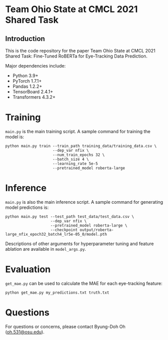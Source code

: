 # Team Ohio State at CMCL 2021 Shared Task

## Introduction
This is the code repository for the paper Team Ohio State at CMCL 2021 Shared Task: Fine-Tuned RoBERTa for Eye-Tracking Data Prediction.

Major dependencies include:

- Python 3.9+
- PyTorch 1.7.1+
- Pandas 1.2.2+
- TensorBoard 2.4.1+
- Transformers 4.3.2+

# Training
`main.py` is the main training script. A sample command for training the model is:
```
python main.py train --train_path training_data/training_data.csv \
                     --dep_var nfix \
                     --num_train_epochs 32 \
                     --batch_size 4 \
                     --learning_rate 5e-5
                     --pretrained_model roberta-large
```

# Inference
`main.py` is also the main inference script. A sample command for generating model predictions is:
```
python main.py test --test_path test_data/test_data.csv \
                    --dep_var nfix \
                    --pretrained_model roberta-large \
                    --checkpoint output/roberta-large_nfix_epoch32_batch4_lr5e-05_0/model.pth
```

Descriptions of other arguments for hyperparameter tuning and feature ablation are available in `model_args.py`.

# Evaluation
`get_mae.py` can be used to calculate the MAE for each eye-tracking feature:
```
python get_mae.py my_predictions.txt truth.txt
```

# Questions
For questions or concerns, please contact Byung-Doh Oh ([oh.531@osu.edu](mailto:oh.531@osu.edu)).